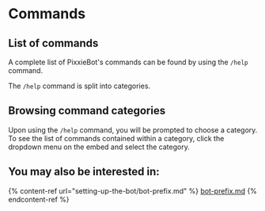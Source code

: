 # Commands

## List of commands

A complete list of PixxieBot's commands can be found by using the `/help` command.

The `/help` command is split into categories.

## Browsing command categories

Upon using the `/help` command, you will be prompted to choose a category. To see the list of commands contained within a category, click the dropdown menu on the embed and select the category.

## You may also be interested in:

{% content-ref url="setting-up-the-bot/bot-prefix.md" %}
[bot-prefix.md](setting-up-the-bot/bot-prefix.md)
{% endcontent-ref %}
